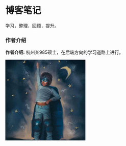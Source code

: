 # 博客笔记

学习，整理，回顾，提升。



### 作者介绍

**作者介绍:**  杭州某985硕士，在后端方向的学习道路上进行。

<img src="./images/profile.jpeg" style="zoom:30%;" />

